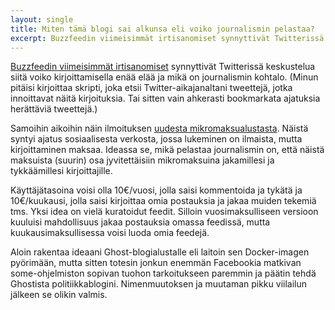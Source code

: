 ```yaml
---
layout: single
title: Miten tämä blogi sai alkunsa eli voiko journalismin pelastaa?
excerpt: Buzzfeedin viimeisimmät irtisanomiset synnyttivät Twitterissä keskustelua siitä voiko kirjoittamisella enää elää ja mikä on journalismin kohtalo. 
---
```


[Buzzfeedin viimeisimmät irtisanomiset](https://www.theguardian.com/media/2019/jan/24/buzzfeed-to-lay-off-200-staff-in-latest-round-of-cuts) synnyttivät Twitterissä keskustelua siitä voiko kirjoittamisella enää elää ja mikä on journalismin kohtalo. (Minun pitäisi kirjoittaa skripti, joka etsii Twitter-aikajanaltani tweettejä, jotka innoittavat näitä kirjoituksia. Tai sitten vain ahkerasti bookmarkata ajatuksia herättäviä tweettejä.)

Samoihin aikoihin näin ilmoituksen [uudesta mikromaksualustasta](https://quid.works/). Näistä syntyi ajatus sosiaalisesta verkosta, jossa lukeminen on ilmaista, mutta kirjoittaminen maksaa. Ideassa se, mikä pelastaa journalismin on, että näistä maksuista (suurin) osa jyvitettäisiin mikromaksuina jakamillesi ja tykkäämillesi kirjoittajille.

Käyttäjätasoina voisi olla 10€/vuosi, jolla saisi kommentoida ja tykätä ja 10€/kuukausi, jolla saisi kirjoittaa omia postauksia ja jakaa muiden tekemiä tms. Yksi idea on vielä kuratoidut feedit. Silloin vuosimaksulliseen versioon kuuluisi mahdollisuus jakaa postauksia omassa feedissä, mutta kuukausimaksullisessa voisi luoda omia feedejä.

Aloin rakentaa ideaani Ghost-blogialustalle eli laitoin sen Docker-imagen pyörimään, mutta sitten totesin jonkun enemmän Facebookia matkivan some-ohjelmiston sopivan tuohon tarkoitukseen paremmin ja päätin tehdä Ghostista politiikkablogini. Nimenmuutoksen ja muutaman pikku viilailun jälkeen se olikin valmis.
